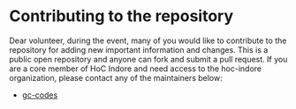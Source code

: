 # Contributing to the repository

Dear volunteer, during the event, many of you would like to contribute to the repository for adding new important information and changes. This is a public open repository and anyone can fork and submit a pull request. If you are a core member of HoC Indore and need access to the hoc-indore organization, please contact any of the maintainers below:

+ [gc-codes](https://www.github.com/gc-codes)
